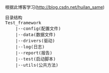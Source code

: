 根据此博客学习(http://blog.csdn.net/huilan_same)
<pre>
目录结构
Test_framework
    |--config(配置文件)
    |--data(数据文件)
    |--drivers(驱动)
    |--log(日志)
    |--report(报告)
    |--test(启动脚本)
    |--utils(公共方法)
</pre>